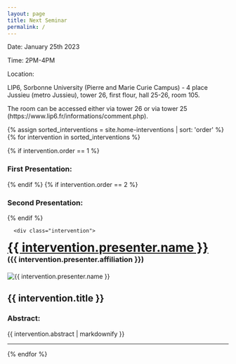 ```yaml
---
layout: page
title: Next Seminar
permalink: /
---
```


<style>
  .presenter-image {
    margin-right: 1em;
  }
</style>



<div class="upcoming-event-page">

  <div class="event-info">
  <p class="bigger-text">Date: January 25th 2023</p>
  <p class="bigger-text">Time: 2PM-4PM</p>
  <p class="bigger-text">Location: </p> 
  <p>  LIP6, Sorbonne University (Pierre and Marie Curie Campus) - 4 place Jussieu (metro Jussieu), tower 26, first flour, hall 25-26, room 105.  </p> 
  <p>  The room can be accessed either via tower 26 or via tower 25 (https://www.lip6.fr/informations/comment.php). </p>
  </div>  

  {% assign sorted_interventions = site.home-interventions | sort: 'order' %}
  {% for intervention in sorted_interventions %}
  
  {% if intervention.order == 1 %}
    <h3>First Presentation:</h3>
  {% endif %}
  {% if intervention.order == 2 %}
    <h3>Second Presentation:</h3>
  {% endif %}
  
      <div class="intervention">
<div class="presenter-info-home">
  <div class="presenter-name-and-affiliation">
    <h1 style="margin: 0;"><a href="{{ intervention.presenter.url }}">{{ intervention.presenter.name }}</a></h1>
    <h3 style="margin: 0 auto 20px auto; padding: 0;">({{ intervention.presenter.affiliation }})</h3>
  </div>
  
  <img src="{{ intervention.presenter.image  | relative_url }}" alt="{{ intervention.presenter.name }}" class="bigger-image">
</div>
        <h2 class="italicized-title">{{ intervention.title }}</h2>
        <h3> Abstract: </h3>
        <div class="intervention-abstract">{{ intervention.abstract | markdownify  }}</div>
      </div>
      <hr />
  {% endfor %}
</div>
